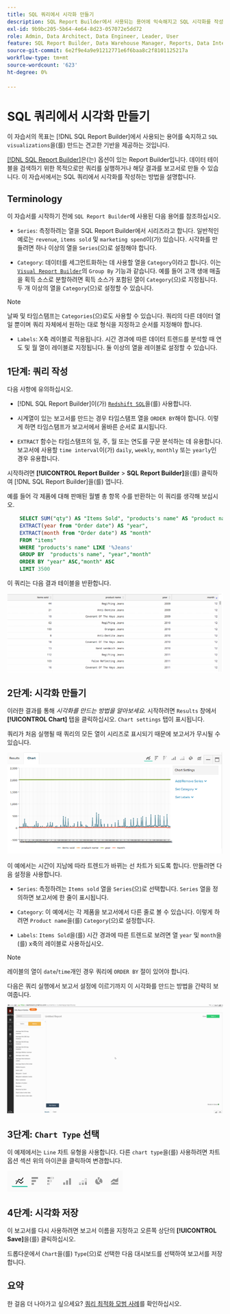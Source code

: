 ```yaml
---
title: SQL 쿼리에서 시각화 만들기
description: SQL Report Builder에서 사용되는 용어에 익숙해지고 SQL 시각화를 작성하는 데 필요한 견고한 기반을 제공하는 방법에 대해 알아봅니다.
exl-id: 9b9bc205-5b64-4e64-8d23-057072e5dd72
role: Admin, Data Architect, Data Engineer, Leader, User
feature: SQL Report Builder, Data Warehouse Manager, Reports, Data Integration
source-git-commit: 6e2f9e4a9e91212771e6f6baa8c2f8101125217a
workflow-type: tm+mt
source-wordcount: '623'
ht-degree: 0%

---
```


# SQL 쿼리에서 시각화 만들기

이 자습서의 목표는 [!DNL SQL Report Builder]에서 사용되는 용어를 숙지하고 `SQL visualizations`을(를) 만드는 견고한 기반을 제공하는 것입니다.

[[!DNL SQL Report Builder]](../data-analyst/dev-reports/sql-rpt-bldr.md)은(는) 옵션이 있는 Report Builder입니다. 데이터 테이블을 검색하기 위한 목적으로만 쿼리를 실행하거나 해당 결과를 보고서로 만들 수 있습니다. 이 자습서에서는 SQL 쿼리에서 시각화를 작성하는 방법을 설명합니다.

## Terminology

이 자습서를 시작하기 전에 `SQL Report Builder`에 사용된 다음 용어를 참조하십시오.

- `Series`: 측정하려는 열을 SQL Report Builder에서 시리즈라고 합니다. 일반적인 예로는 `revenue`, `items sold` 및 `marketing spend`이(가) 있습니다. 시각화를 만들려면 하나 이상의 열을 `Series`(으)로 설정해야 합니다.

- `Category`: 데이터를 세그먼트화하는 데 사용할 열을 `Category`이라고 합니다. 이는 [`Visual Report Builder`](../data-user/reports/ess-rpt-build-visual.md)의 `Group By` 기능과 같습니다. 예를 들어 고객 생애 매출을 획득 소스로 분할하려면 획득 소스가 포함된 열이 `Category`(으)로 지정됩니다. 두 개 이상의 열을 `Category`(으)로 설정할 수 있습니다.

>[!NOTE]
>
>날짜 및 타임스탬프는 `Categories`(으)로도 사용할 수 있습니다. 쿼리의 다른 데이터 열일 뿐이며 쿼리 자체에서 원하는 대로 형식을 지정하고 순서를 지정해야 합니다.

- `Labels`: X축 레이블로 적용됩니다. 시간 경과에 따른 데이터 트렌드를 분석할 때 연도 및 월 열이 레이블로 지정됩니다. 둘 이상의 열을 레이블로 설정할 수 있습니다.

## 1단계: 쿼리 작성

다음 사항에 유의하십시오.

- [!DNL SQL Report Builder]이(가) [`Redshift SQL`](https://docs.aws.amazon.com/redshift/latest/dg/c_redshift-and-postgres-sql.html)을(를) 사용합니다.

- 시계열이 있는 보고서를 만드는 경우 타임스탬프 열을 `ORDER BY`해야 합니다. 이렇게 하면 타임스탬프가 보고서에서 올바른 순서로 표시됩니다.

- `EXTRACT` 함수는 타임스탬프의 일, 주, 월 또는 연도를 구문 분석하는 데 유용합니다. 보고서에 사용할 `time interval`이(가) `daily`, `weekly`, `monthly` 또는 `yearly`인 경우 유용합니다.

시작하려면 **[!UICONTROL Report Builder** > **SQL Report Builder]**&#x200B;을(를) 클릭하여 [!DNL SQL Report Builder]을(를) 엽니다.

예를 들어 각 제품에 대해 판매된 월별 총 항목 수를 반환하는 이 쿼리를 생각해 보십시오.

```sql
    SELECT SUM("qty") AS "Items Sold", "products's name" AS "product name",
    EXTRACT(year from "Order date") AS "year",
    EXTRACT(month from "Order date") AS "month"
    FROM "items"
    WHERE "products's name" LIKE '%Jeans'
    GROUP BY  "products's name", "year","month"
    ORDER BY "year" ASC,"month" ASC
    LIMIT 3500
```

이 쿼리는 다음 결과 테이블을 반환합니다.

![](../assets/SQL_results_table.png)

## 2단계: 시각화 만들기

이러한 결과를 통해 *시각화를 만드는 방법을 알아보세요.* 시작하려면 `Results` 창에서 **[!UICONTROL Chart]** 탭을 클릭하십시오. `Chart settings` 탭이 표시됩니다.

쿼리가 처음 실행될 때 쿼리의 모든 열이 시리즈로 표시되기 때문에 보고서가 무시될 수 있습니다.

![](../assets/SQL_initial_report_results.png)

이 예에서는 시간이 지남에 따라 트렌드가 바뀌는 선 차트가 되도록 합니다. 만들려면 다음 설정을 사용합니다.

- `Series`: 측정하려는 `Items sold` 열을 `Series`(으)로 선택합니다. `Series` 열을 정의하면 보고서에 한 줄이 표시됩니다.

- `Category`: 이 예에서는 각 제품을 보고서에서 다른 줄로 볼 수 있습니다. 이렇게 하려면 `Product name`을(를) `Category`(으)로 설정합니다.

- `Labels`: `Items Sold`을(를) 시간 경과에 따른 트렌드로 보려면 열 `year` 및 `month`을(를) x축의 레이블로 사용하십시오.

>[!NOTE]
>
>레이블의 열이 `date`/`time`개인 경우 쿼리에 `ORDER BY` 절이 있어야 합니다.

다음은 쿼리 실행에서 보고서 설정에 이르기까지 이 시각화를 만드는 방법을 간략히 보여줍니다.

![](../assets/SQL_report_settings.gif)

## 3단계: `Chart Type` 선택

이 예제에서는 `Line` 차트 유형을 사용합니다. 다른 `chart type`을(를) 사용하려면 차트 옵션 섹션 위의 아이콘을 클릭하여 변경합니다.

![](../assets/Chart_types.png)

## 4단계: 시각화 저장

이 보고서를 다시 사용하려면 보고서 이름을 지정하고 오른쪽 상단의 **[!UICONTROL Save]**&#x200B;을(를) 클릭하십시오.

드롭다운에서 `Chart`을(를) `Type`(으)로 선택한 다음 대시보드를 선택하여 보고서를 저장합니다.

## 요약

한 걸음 더 나아가고 싶으세요? [쿼리 최적화 모범 사례](../best-practices/optimizing-your-sql-queries.md)를 확인하십시오.
